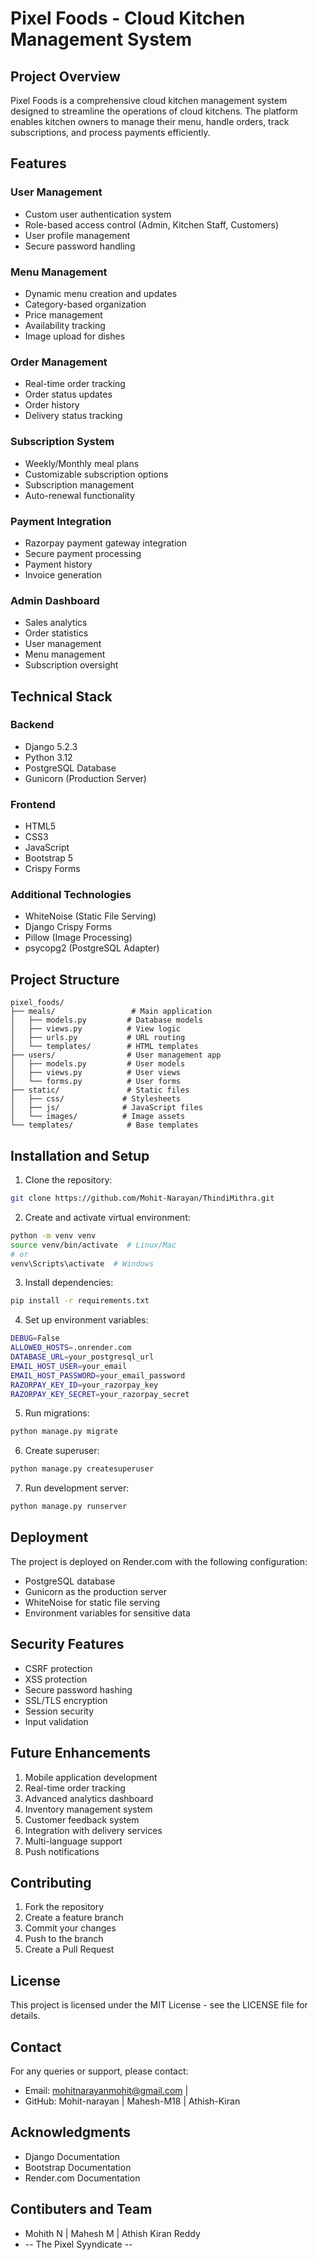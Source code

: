 # Pixel Foods - Cloud Kitchen Management System

## Project Overview
Pixel Foods is a comprehensive cloud kitchen management system designed to streamline the operations of cloud kitchens. The platform enables kitchen owners to manage their menu, handle orders, track subscriptions, and process payments efficiently.

## Features

### User Management
- Custom user authentication system
- Role-based access control (Admin, Kitchen Staff, Customers)
- User profile management
- Secure password handling

### Menu Management
- Dynamic menu creation and updates
- Category-based organization
- Price management
- Availability tracking
- Image upload for dishes

### Order Management
- Real-time order tracking
- Order status updates
- Order history
- Delivery status tracking

### Subscription System
- Weekly/Monthly meal plans
- Customizable subscription options
- Subscription management
- Auto-renewal functionality

### Payment Integration
- Razorpay payment gateway integration
- Secure payment processing
- Payment history
- Invoice generation

### Admin Dashboard
- Sales analytics
- Order statistics
- User management
- Menu management
- Subscription oversight

## Technical Stack

### Backend
- Django 5.2.3
- Python 3.12
- PostgreSQL Database
- Gunicorn (Production Server)

### Frontend
- HTML5
- CSS3
- JavaScript
- Bootstrap 5
- Crispy Forms

### Additional Technologies
- WhiteNoise (Static File Serving)
- Django Crispy Forms
- Pillow (Image Processing)
- psycopg2 (PostgreSQL Adapter)

## Project Structure
```
pixel_foods/
├── meals/                 # Main application
│   ├── models.py         # Database models
│   ├── views.py          # View logic
│   ├── urls.py           # URL routing
│   └── templates/        # HTML templates
├── users/                # User management app
│   ├── models.py         # User models
│   ├── views.py          # User views
│   └── forms.py          # User forms
├── static/               # Static files
│   ├── css/             # Stylesheets
│   ├── js/              # JavaScript files
│   └── images/          # Image assets
└── templates/            # Base templates
```

## Installation and Setup

1. Clone the repository:
```bash
git clone https://github.com/Mohit-Narayan/ThindiMithra.git
```

2. Create and activate virtual environment:
```bash
python -m venv venv
source venv/bin/activate  # Linux/Mac
# or
venv\Scripts\activate  # Windows
```

3. Install dependencies:
```bash
pip install -r requirements.txt
```

4. Set up environment variables:
```bash
DEBUG=False
ALLOWED_HOSTS=.onrender.com
DATABASE_URL=your_postgresql_url
EMAIL_HOST_USER=your_email
EMAIL_HOST_PASSWORD=your_email_password
RAZORPAY_KEY_ID=your_razorpay_key
RAZORPAY_KEY_SECRET=your_razorpay_secret
```

5. Run migrations:
```bash
python manage.py migrate
```

6. Create superuser:
```bash
python manage.py createsuperuser
```

7. Run development server:
```bash
python manage.py runserver
```

## Deployment
The project is deployed on Render.com with the following configuration:
- PostgreSQL database
- Gunicorn as the production server
- WhiteNoise for static file serving
- Environment variables for sensitive data

## Security Features
- CSRF protection
- XSS protection
- Secure password hashing
- SSL/TLS encryption
- Session security
- Input validation

## Future Enhancements
1. Mobile application development
2. Real-time order tracking
3. Advanced analytics dashboard
4. Inventory management system
5. Customer feedback system
6. Integration with delivery services
7. Multi-language support
8. Push notifications

## Contributing
1. Fork the repository
2. Create a feature branch
3. Commit your changes
4. Push to the branch
5. Create a Pull Request

## License
This project is licensed under the MIT License - see the LICENSE file for details.

## Contact
For any queries or support, please contact:
- Email: mohitnarayanmohit@gmail.com | 
- GitHub: Mohit-narayan | Mahesh-M18 | Athish-Kiran

## Acknowledgments
- Django Documentation
- Bootstrap Documentation
- Render.com Documentation

## Contibuters and Team
- Mohith N | Mahesh M | Athish Kiran Reddy
- -- The Pixel Syyndicate --
